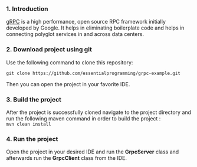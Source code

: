 ### 1. Introduction
[gRPC](https://www.grpc.io/) is a high performance, open source RPC framework initially developed by Google.
It helps in eliminating boilerplate code and helps in connecting polyglot services in and across
data centers.
### 2. Download project using git
Use the following command to clone this repository:

    git clone https://github.com/essentialprogramming/grpc-example.git

Then you can open the project in your favorite IDE.

### 3. Build the project

After the project is successfully cloned navigate to the project directory and run the following maven command in order to build the project :  
 ```mvn clean install```


### 4. Run the project

Open the project in your desired IDE and run the **GrpcServer** class and afterwards run the **GrpcClient** class from the IDE.  
